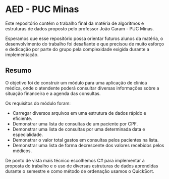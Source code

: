# AED - PUC Minas

Este repositório contém o trabalho final da matéria de algoritmos e estruturas de dados proposto pelo professor João Caram - PUC Minas.

Esperamos que esse repositório possa orientar futuros alunos da matéria, o desenvolvimento do trabalho foi desafiante e que precisou de muito esforço e dedicação por parte do grupo pela complexidade exigida durante a implementação.

## Resumo

O objetivo foi de construir um módulo para uma aplicação de clínica médica, onde o atendente poderá consultar diversas informações sobre a situação financeira e a agenda das consultas.

Os requisitos do módulo foram:
- Carregar diversos arquivos em uma estrutura de dados rápido e eficiente.
- Demonstrar uma lista de consultas de um paciente por CPF.
- Demonstrar uma lista de consultas por uma determinada data e especialidade.
- Demonstrar o valor total gastos em consultas pelos pacientes na lista.
- Demonstrar uma lista de forma decrescente dos valores recebidos pelos médicos.

De ponto de vista mais técnico escolhemos C# para implementar a proposta do trabalho e o uso de diversas estruturas de dados aprendidas durante o semestre e como método de ordenação usamos o QuickSort.
